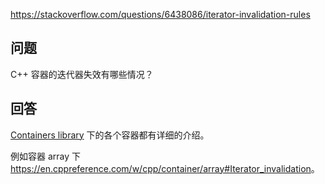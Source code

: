 <https://stackoverflow.com/questions/6438086/iterator-invalidation-rules>

## 问题

C++ 容器的迭代器失效有哪些情况？

## 回答

[Containers library](https://en.cppreference.com/w/cpp/container) 下的各个容器都有详细的介绍。

例如容器 array 下 <https://en.cppreference.com/w/cpp/container/array#Iterator_invalidation>。
  

